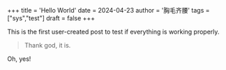 +++
title = 'Hello World'
date = 2024-04-23
author = '胸毛齐腰'
tags = ["sys","test"]
draft = false
+++

This is the first user-created post to test if everything is working properly.

> Thank god, it is.

Oh, yes!

<!-- created at 2024-04-29T23:27:10:z -->

